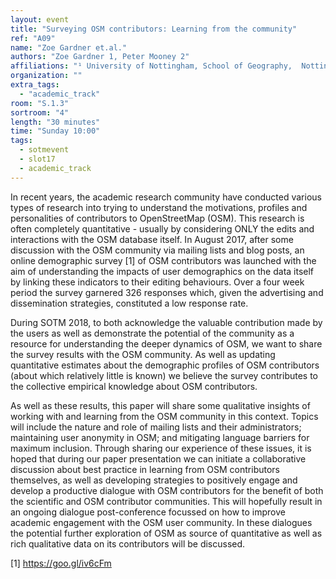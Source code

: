 ```yaml
---
layout: event
title: "Surveying OSM contributors: Learning from the community"
ref: "A09"
name: "Zoe Gardner et.al."
authors: "Zoe Gardner 1, Peter Mooney 2"
affiliations: "¹ University of Nottingham, School of Geography,  Nottingham, UK; ² Maynooth University, Department of Computer Science, Maynooth, Ireland"
organization: ""
extra_tags:
  - "academic_track"
room: "S.1.3"
sortroom: "4"
length: "30 minutes"
time: "Sunday 10:00"
tags:
  - sotmevent
  - slot17
  - academic_track
---
```

In recent years, the academic research community have conducted various types of research into trying to understand the motivations, profiles and personalities of contributors to OpenStreetMap (OSM). This research is often completely quantitative - usually by considering ONLY the edits and interactions with the OSM database itself. In August 2017, after some discussion with the OSM community via mailing lists and blog posts, an online demographic survey [1] of OSM contributors was launched with the aim of understanding the impacts of user demographics on the data itself by linking these indicators to their editing behaviours. Over a four week period the survey garnered 326 responses which, given the advertising and dissemination strategies, constituted a low response rate. 

During SOTM 2018, to both acknowledge the valuable contribution made by the users as well as demonstrate the potential of the community as a resource for understanding the deeper dynamics of OSM, we want to share the survey results with the OSM community. As well as updating quantitative estimates about the demographic profiles of OSM contributors (about which relatively little is known) we believe the survey contributes to the collective empirical knowledge about OSM contributors. 

As well as these results, this paper will share some qualitative insights of working with and learning from the OSM community in this context. Topics will include the nature and role of mailing lists and their administrators; maintaining user anonymity in OSM; and mitigating language barriers for maximum inclusion. Through sharing our experience of these issues, it is hoped that during our paper presentation we can initiate a collaborative discussion about best practice in learning from OSM contributors themselves, as well as developing strategies to positively engage and develop a productive dialogue with OSM contributors for the benefit of both the scientific and OSM contributor communities. This will hopefully result in an ongoing dialogue post-conference focussed on how to improve academic engagement with the OSM user community. In these dialogues the potential further exploration of OSM as source of quantitative as well as rich qualitative data  on its contributors will be discussed.

[1] https://goo.gl/iv6cFm 

